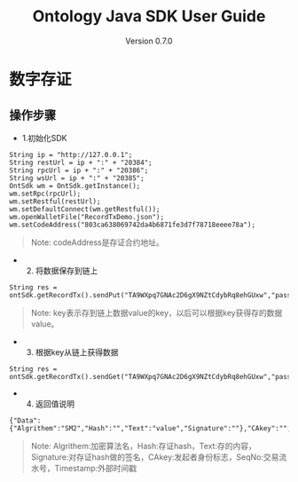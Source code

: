 <h1 align="center"> Ontology Java SDK User Guide </h1>
<p align="center" class="version">Version 0.7.0 </p>

# 数字存证

## 操作步骤


* 1.初始化SDK


```
String ip = "http://127.0.0.1";
String restUrl = ip + ":" + "20384";
String rpcUrl = ip + ":" + "20386";
String wsUrl = ip + ":" + "20385";
OntSdk wm = OntSdk.getInstance();
wm.setRpc(rpcUrl);
wm.setRestful(restUrl);
wm.setDefaultConnect(wm.getRestful());
wm.openWalletFile("RecordTxDemo.json");
wm.setCodeAddress("803ca638069742da4b6871fe3d7f78718eeee78a");
```

> Note: codeAddress是存证合约地址。


* 2. 将数据保存到链上


```
String res = ontSdk.getRecordTx().sendPut("TA9WXpq7GNAc2D6gX9NZtCdybRq8ehGUxw","passwordtest","key","value");
```

> Note: key表示存到链上数据value的key，以后可以根据key获得存的数据value。


* 3. 根据key从链上获得数据


```
String res = ontSdk.getRecordTx().sendGet("TA9WXpq7GNAc2D6gX9NZtCdybRq8ehGUxw","passwordtest","key");
```

* 4. 返回值说明

```
{"Data":{"Algrithem":"SM2","Hash":"","Text":"value","Signature":""},"CAkey":"","SeqNo":"","Timestamp":0}
```
> Note: Algrithem:加密算法名，Hash:存证hash，Text:存的内容，Signature:对存证hash做的签名，CAkey:发起者身份标志，SeqNo:交易流水号，Timestamp:外部时间戳
